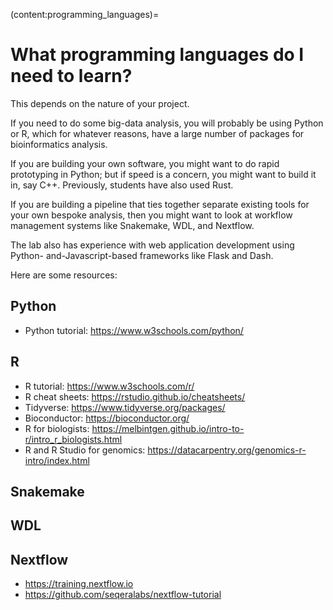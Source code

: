 (content:programming_languages)=
# What programming languages do I need to learn?

This depends on the nature of your project.

If you need to do some big-data analysis, you will probably be using Python or R, which for whatever reasons, have a large number of packages for bioinformatics analysis.

If you are building your own software, you might want to do rapid prototyping in Python; but if speed is a concern, you might want to build it in, say C++. Previously, students have also used Rust.

If you are building a pipeline that ties together separate existing tools for your own bespoke analysis, then you might want to look at workflow management systems like Snakemake, WDL, and Nextflow.

The lab also has experience with web application development using Python- and-Javascript-based frameworks like Flask and Dash. 

Here are some resources:

## Python
- Python tutorial: https://www.w3schools.com/python/

## R
- R tutorial: https://www.w3schools.com/r/
- R cheat sheets: https://rstudio.github.io/cheatsheets/
- Tidyverse: https://www.tidyverse.org/packages/
- Bioconductor: https://bioconductor.org/
- R for biologists: https://melbintgen.github.io/intro-to-r/intro_r_biologists.html
- R and R Studio for genomics: https://datacarpentry.org/genomics-r-intro/index.html

## Snakemake

## WDL

## Nextflow
- https://training.nextflow.io
- https://github.com/seqeralabs/nextflow-tutorial
